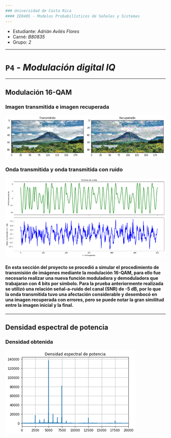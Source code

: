 ```yaml
---
### Universidad de Costa Rica
#### IE0405 - Modelos Probabilísticos de Señales y Sistemas
---
```

* Estudiante: *Adrián Avilés Flores*
* Carné: *B80835*
* Grupo: *2*
---
# `P4` - *Modulación digital IQ*
---
## Modulación 16-QAM

### Imagen transmitida e imagen recuperada
![](Modulacion.png)

### Onda transmitida y onda transmitida con ruido
![](Ondas.png)

#### En esta sección del proyecto se procedió a simular el procedimiento de transmisión de imágenes mediante la modulación 16-QAM, para ello fue necesario realizar una nueva función moduladora y demoduladora que trabajaran con 4 bits por símbolo. Para la prueba anteriormente realizada se utilizó una relación señal-a-ruido del canal (SNR) de -5 dB, por lo que la onda transmitida tuvo una afectación considerable y desembocó en una imagen recuperada con errores, pero se puede notar la gran similitud entre la imagen inicial y la final.
---

## Densidad espectral de potencia

### Densidad obtenida

![](Densidad.png)
